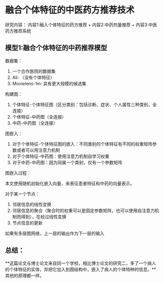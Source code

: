 # 融合个体特征的中医药方推荐技术

研究内容：
内容1:融入个体特征的药方推荐 + 内容2:中药剂量推荐 + 内容3:中医药方推荐系统

## 模型1:融合个体特征的中药推荐模型

数据集：
1. 一个合作医院的数据集
2. Ali: （没有个体特征）
3. Movielens-1m: 具有更大规模的候选集

构建图：

1. 个体特征-个体特征图（区分类别：包括诊断、症状、个人属性三种类别，全连接）
2. 个体特征-中药图（全连接）
3. 中药-中药图（全连接）

图嵌入：

1. 对于个体特征-个体特征图的嵌入：不同类别的个体特征有不同的权重矩阵参数或者可以用注意力机制
2. 对于个体特征-中药图：使用注意力机制自学习权重
3. 对于中药-中药图：因为同属一个类别，仅有一个参数矩阵

图嵌入过程：

本文使用随机初始化嵌入向量，来表征患者特征和中药的向量表示。

对于某一个节点：

1. 邻居信息的线性变换
2. 邻居信息的聚合（聚合时的权重可以是固定参数矩阵，也可以使用自注意力机制而得到），在经过线性变换
3. 节点信息的更新

如果有多层图网络，上一层的输出作为下一层的输入

## 总结：

**这篇论文与博士论文来自同一个学校，相比博士论文的研究二，多了一个病人的个体特征的实体，并把它加入到图结构中，嵌入了病人的个体特种的信息。**其他的原理都一样。



